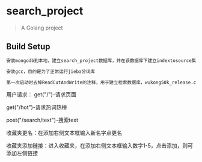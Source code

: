 # search_project

> A Golang project

## Build Setup

``` bash
安装mongodb到本地，建立search_project数据库，并在该数据库下建立indextosource集合和keytoindex集合

安装gcc，目的是为了正常运行jieba分词库

第一次启动时去掉ReadCutAndWrite的注释，用于建立检索数据库，wukong50k_release.csv这个数据集大概需要2个小时建立数据库
```
用户请求：
get("/")-请求页面

get("/hot")-请求热词热榜

post("/search/text")-搜索text

收藏夹更名：在添加右侧文本框输入新名字点更名

收藏夹添加链接：进入收藏夹，在添加右侧文本框输入数字1-5，点击添加，则可添加左侧链接
